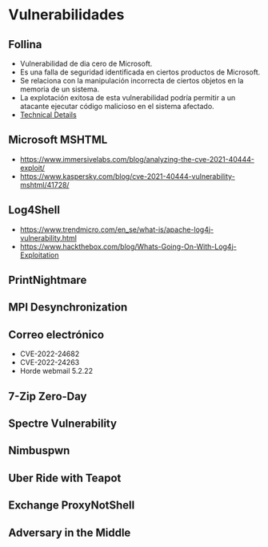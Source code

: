 # Vulnerabilidades

## Follina

- Vulnerabilidad de dia cero de Microsoft.
- Es una falla de seguridad identificada en ciertos productos de Microsoft.
- Se relaciona con la manipulación incorrecta de ciertos objetos en la memoria de un sistema.
- La explotación exitosa de esta vulnerabilidad podría permitir a un atacante ejecutar código malicioso en el sistema afectado.
- [Technical Details](https://www.hackthebox.com/blog/cve-2022-30190-follina-explained)

## Microsoft MSHTML

- https://www.immersivelabs.com/blog/analyzing-the-cve-2021-40444-exploit/
- https://www.kaspersky.com/blog/cve-2021-40444-vulnerability-mshtml/41728/

## Log4Shell

- https://www.trendmicro.com/en_se/what-is/apache-log4j-vulnerability.html
- https://www.hackthebox.com/blog/Whats-Going-On-With-Log4j-Exploitation

## PrintNightmare

## MPI Desynchronization

## Correo electrónico

- CVE-2022-24682
- CVE-2022-24263
- Horde webmail 5.2.22

## 7-Zip Zero-Day

## Spectre Vulnerability

## Nimbuspwn

## Uber Ride with Teapot

## Exchange ProxyNotShell

## Adversary in the Middle  
